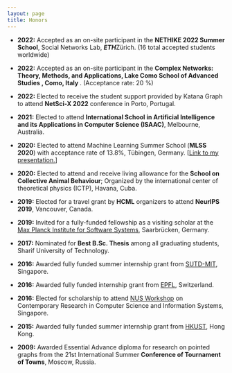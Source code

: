```yaml
---
layout: page
title: Honors
---
```


- <b>2022:</b> Accepted as an on-site participant in the <b>NETHIKE 2022 Summer School</b>, Social Networks Lab, ***ETH***Zürich. (16 total accepted students worldwide)

- <b>2022:</b> Accepted as an on-site participant in the <b>Complex Networks: Theory, Methods, and Applications, Lake Como School of Advanced Studies <b>, Como, Italy</b> </b>. (Acceptance rate: 20 %)


- <b>2022:</b> Elected to receive the student support provided by Katana Graph to attend <b>NetSci-X 2022</b> conference in Porto, Portugal.
 

- <b>2021:</b> Elected to attend <b>International School in Artificial Intelligence and its Applications in Computer Science (ISAAC)</b>, Melbourne, Australia. 

- <b>2020:</b> Elected to attend Machine Learning Summer School (<b>MLSS 2020</b>) with acceptance rate of 13.8%, Tübingen, Germany. [<a href="https://www.youtube.com/watch?v=dYSjbhN6zss&t=12s">Link to my presentation.</a>] 

- <b>2020:</b>  Elected to attend and receive living allowance for the <b>School on Collective Animal Behaviour</b>; Organized by the international center of theoretical physics (ICTP), Havana, Cuba. 

- <b>2019:</b> Elected for a travel grant by <b>HCML</b> organizers to attend <b>NeurIPS 2019</b>, Vancouver, Canada. 

- <b>2019:</b> Invited for a fully-funded fellowship as a visiting scholar at the <a href="https://machineteaching.mpi-sws.org/index.html"> Max Planck Institute for Software Systems</a>, Saarbrücken, Germany. 

- <b>2017:</b> Nominated for <b>Best B.Sc. Thesis</b> among all graduating students, Sharif University of Technology.

- <b>2016:</b> Awarded fully funded summer internship grant from <a href="http://www.sutd.edu.sg/About-Us/Collaborations/MIT">SUTD-MIT</a>, Singapore.

- <b>2016:</b> Awarded fully funded internship grant from <a href="https://www.epfl.ch/">EPFL</a>, Switzerland.

- <b>2016:</b> Elected for scholarship to attend <a href= "http://www.nus.edu.sg/">NUS Workshop</a> on Contemporary Research in Computer Science and Information Systems, Singapore.

- <b>2015:</b> Awarded fully funded summer internship grant from <a href="http://www.ust.hk/">HKUST</a>, Hong Kong.

- <b>2009:</b> Awarded Essential Advance diploma for research on pointed graphs from the 21st International Summer
<b>Conference of Tournament of Towns</b>, Moscow, Russia. 


<!--
My name is Inigo Montoya. I have the following qualities:

- I rock a great mustache
- I'm extremely loyal to my family

What else do you need?

### my history

To be honest, I'm having some trouble remembering right now, so why don't you just watch [my movie](http://en.wikipedia.org/wiki/The_Princess_Bride_%28film%29) and it will answer **all** your questions. -->
